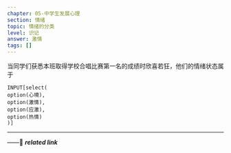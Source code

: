 ```yaml
---
chapter: 05-中学生发展心理
section: 情绪
topic: 情绪的分类
level: 识记
answer: 激情
tags: []
---
```


当同学们获悉本班取得学校合唱比赛第一名的成绩时欣喜若狂，他们的情绪状态属于

```meta-bind
INPUT[select(
option(心境),
option(激情),
option(应激),
option(热情)
)]
```

---
——🔗 ***related link***